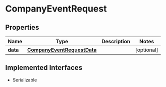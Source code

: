 

# CompanyEventRequest


## Properties

Name | Type | Description | Notes
------------ | ------------- | ------------- | -------------
**data** | [**CompanyEventRequestData**](CompanyEventRequestData.md) |  |  [optional]


## Implemented Interfaces

* Serializable


